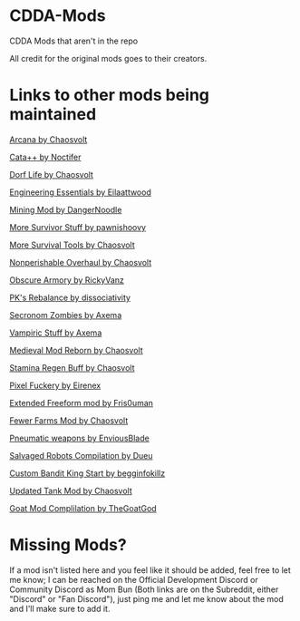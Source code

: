 # CDDA-Mods
CDDA Mods that aren't in the repo

All credit for the original mods goes to their creators.

# Links to other mods being maintained

[Arcana by Chaosvolt](https://github.com/chaosvolt/cdda-arcana-mod)

[Cata++ by Noctifer](https://github.com/Noctifer-de-Mortem/nocts_cata_mod)

[Dorf Life by Chaosvolt](https://github.com/chaosvolt/Dorf-Life-CDDA)

[Engineering Essentials by Eilaattwood](https://github.com/eilaattwood/EngineeringEssentials)

[Mining Mod by DangerNoodle](https://github.com/DangerNoodle/mining-mod)

[More Survivor Stuff by pawnishoovy](https://github.com/pawnishoovy/More-Survivor-Stuff)

[More Survival Tools by Chaosvolt](https://github.com/chaosvolt/MST_Extra_Mod)

[Nonperishable Overhaul by Chaosvolt](https://github.com/chaosvolt/CDDA_Nonperishable_Overhaul)

[Obscure Armory by RickyVanz](https://github.com/RickyVanz/Obscure-Armory)

[PK's Rebalance by dissociativity](https://github.com/dissociativity/PKs_Rebalancing)

[Secronom Zombies by Axema](https://github.com/Axema/Secronom-Zombies)

[Vampiric Stuff by Axema](https://github.com/Axema/Vampiric-Stuff)

[Medieval Mod Reborn by Chaosvolt](https://github.com/chaosvolt/cdda_medieval_mod_reborn)

[Stamina Regen Buff by Chaosvolt](https://github.com/chaosvolt/cdda-stamina-regen-buff)

[Pixel Fuckery by Eirenex](https://discourse.cataclysmdda.org/t/pixels-various-fuckery/16642)

[Extended Freeform mod by Fris0uman](https://github.com/Fris0uman/Extended_freeform_mod)

[Fewer Farms Mod by Chaosvolt](https://github.com/chaosvolt/cdda-fewer-farms-mod)

[Pneumatic weapons by EnviousBlade](https://github.com/EnviousBlade/Pneumatic-Weapons)

[Salvaged Robots Compilation by Dueu](https://github.com/Dueu/Salvaged_Robots_mod_compilation)

[Custom Bandit King Start by begginfokillz](https://github.com/begginfokillz/customBanditKingStartMod)

[Updated Tank Mod by Chaosvolt](https://github.com/chaosvolt/cdda-tankmod-revived-mod)

[Goat Mod Complilation by TheGoatGod](https://github.com/TheGoatGod/Goats-Mod-Compilation)


# Missing Mods?
If a mod isn't listed here and you feel like it should be added, feel free to let me know; I can be reached on the Official Development Discord or Community Discord as Mom Bun (Both links are on the Subreddit, either "Discord" or "Fan Discord"), just ping me and let me know about the mod and I'll make sure to add it. 
